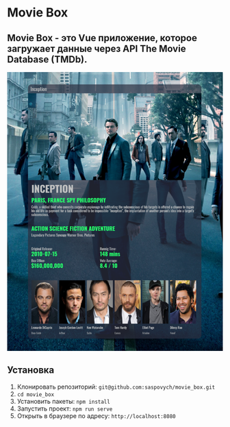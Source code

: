 # Movie Box

## Movie Box - это Vue приложение, которое загружает данные через API The Movie Database (TMDb).
![](Demo.png)

## Установка
1. Клонировать репозиторий: `git@github.com:saspovych/movie_box.git`
2. `cd movie_box`
2. Установить пакеты: `npm install`
3. Запустить проект: `npm run serve`
4. Открыть в браузере по адресу: `http://localhost:8080`
